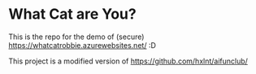 # What Cat are You?

This is the repo for the demo of (secure) https://whatcatrobbie.azurewebsites.net/ :D

This project is a modified version of https://github.com/hxlnt/aifunclub/ 